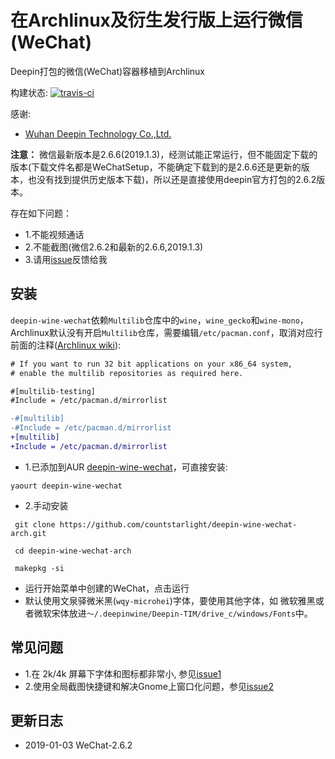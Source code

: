 # 在Archlinux及衍生发行版上运行微信(WeChat)

Deepin打包的微信(WeChat)容器移植到Archlinux

构建状态: [![travis-ci](https://travis-ci.org/countstarlight/deepin-wine-wechat-arch.svg?branch=master)](https://travis-ci.org/countstarlight/deepin-wine-wechat-arch)

感谢:

* [Wuhan Deepin Technology Co.,Ltd.](http://www.deepin.org/)

**注意：**
微信最新版本是2.6.6(2019.1.3)，经测试能正常运行，但不能固定下载的版本(下载文件名都是WeChatSetup，不能确定下载到的是2.6.6还是更新的版本，也没有找到提供历史版本下载)，所以还是直接使用deepin官方打包的2.6.2版本。

存在如下问题：
  * 1.不能视频通话
  * 2.不能截图(微信2.6.2和最新的2.6.6,2019.1.3)
  * 3.请用[issue](https://github.com/countstarlight/deepin-wine-wechat-arch/issues)反馈给我

## 安装

`deepin-wine-wechat`依赖`Multilib`仓库中的`wine`，`wine_gecko`和`wine-mono`，Archlinux默认没有开启`Multilib`仓库，需要编辑`/etc/pacman.conf`，取消对应行前面的注释([Archlinux wiki](https://wiki.archlinux.org/index.php/Official_repositories#multilib)):

```diff
# If you want to run 32 bit applications on your x86_64 system,
# enable the multilib repositories as required here.

#[multilib-testing]
#Include = /etc/pacman.d/mirrorlist

-#[multilib]
-#Include = /etc/pacman.d/mirrorlist
+[multilib]
+Include = /etc/pacman.d/mirrorlist
```

* 1.已添加到AUR [deepin-wine-wechat](https://aur.archlinux.org/packages/deepin-wine-wechat/)，可直接安装:
```shell
yaourt deepin-wine-wechat
```

* 2.手动安装

```shell
 git clone https://github.com/countstarlight/deepin-wine-wechat-arch.git

 cd deepin-wine-wechat-arch
  
 makepkg -si
```

* 运行开始菜单中创建的WeChat，点击运行
* 默认使用文泉驿微米黑(`wqy-microhei`)字体，要使用其他字体，如 微软雅黑或者微软宋体放进`～/.deepinwine/Deepin-TIM/drive_c/windows/Fonts`中。
## 常见问题

* 1.在 2k/4k 屏幕下字体和图标都非常小, 参见[issue1](https://github.com/countstarlight/deepin-wine-tim-arch/issues/1)
* 2.使用全局截图快捷键和解决Gnome上窗口化问题，参见[issue2](https://github.com/countstarlight/deepin-wine-tim-arch/issues/2)
## 更新日志

* 2019-01-03 WeChat-2.6.2